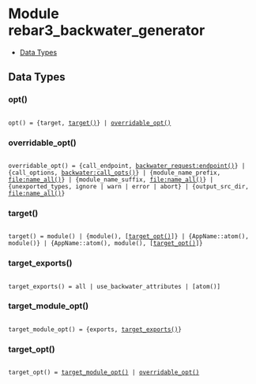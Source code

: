 

# Module rebar3_backwater_generator #
* [Data Types](#types)

<a name="types"></a>

## Data Types ##




### <a name="type-opt">opt()</a> ###


<pre><code>
opt() = {target, <a href="#type-target">target()</a>} | <a href="#type-overridable_opt">overridable_opt()</a>
</code></pre>




### <a name="type-overridable_opt">overridable_opt()</a> ###


<pre><code>
overridable_opt() = {call_endpoint, <a href="backwater_request.md#type-endpoint">backwater_request:endpoint()</a>} | {call_options, <a href="backwater.md#type-call_opts">backwater:call_opts()</a>} | {module_name_prefix, <a href="file.md#type-name_all">file:name_all()</a>} | {module_name_suffix, <a href="file.md#type-name_all">file:name_all()</a>} | {unexported_types, ignore | warn | error | abort} | {output_src_dir, <a href="file.md#type-name_all">file:name_all()</a>}
</code></pre>




### <a name="type-target">target()</a> ###


<pre><code>
target() = module() | {module(), [<a href="#type-target_opt">target_opt()</a>]} | {AppName::atom(), module()} | {AppName::atom(), module(), [<a href="#type-target_opt">target_opt()</a>]}
</code></pre>




### <a name="type-target_exports">target_exports()</a> ###


<pre><code>
target_exports() = all | use_backwater_attributes | [atom()]
</code></pre>




### <a name="type-target_module_opt">target_module_opt()</a> ###


<pre><code>
target_module_opt() = {exports, <a href="#type-target_exports">target_exports()</a>}
</code></pre>




### <a name="type-target_opt">target_opt()</a> ###


<pre><code>
target_opt() = <a href="#type-target_module_opt">target_module_opt()</a> | <a href="#type-overridable_opt">overridable_opt()</a>
</code></pre>

